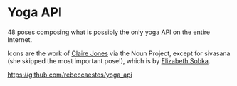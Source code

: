 # Yoga API
48 poses composing what is possibly the only yoga API on the entire Internet. 

Icons are the work of <a href="https://thenounproject.com/hivernoir/collection/yoga/?oq=yoga&cidx=2">Claire Jones</a> via the Noun Project, except for sivasana (she skipped the most important pose!), which is by <a href="https://thenounproject.com/southofbelmar/">Elizabeth Sobka</a>.


https://github.com/rebeccaestes/yoga_api
